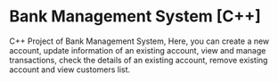 # Bank Management System [C++]
C++ Project of Bank Management System, Here, you can create a new account, update information of an existing account, view and manage transactions, check the details of an existing account, remove existing account and view customers list.
